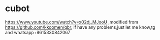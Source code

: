 # cubot

https://www.youtube.com/watch?v=x02dj_MJooU ,modified from https://github.com/kkoomen/qbr, if have any problems,just let me know,tg and whatsapp+8615330842067 
